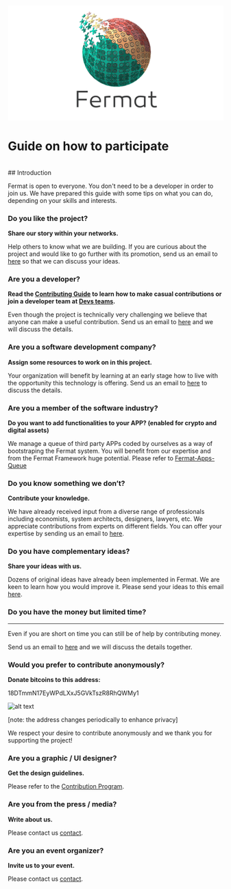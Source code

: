 ![alt text](https://github.com/fermat-ORG/media-kit/blob/master/MediaKit/Fermat%20Branding/Fermat%20Logotype/Fermat_Logo_3D.png "Fermat Logo")


# Guide on how to participate

<br>
## Introduction

Fermat is open to everyone. You don't need to be a developer in order to join us. We have prepared this guide with some tips on what you can do, depending on your skills and interests.


### Do you like the project?

**Share our story within your networks.**

Help others to know what we are building. If you are curious about the project and would like to go further with its promotion, send us an email to [here](http://www.fermat.org/contact-form/) so that we can discuss your ideas.

### Are you a developer?

**Read the [Contributing Guide](https://github.com/bitDubai/fermat/blob/master/CONTRIBUTING.md) to learn how to make casual contributions or join a developer team at [Devs teams](https://github.com/bitDubai/fermat/blob/master/README-DEV-TEAMS.md).**

Even though the project is technically very challenging we believe that anyone can make a useful contribution. Send us an email to [here](http://www.fermat.org/contact-form/) and we will discuss the details.

### Are you a software development company?

**Assign some resources to work on in this project.**

Your organization will benefit by learning at an early stage how to live with the opportunity this technology is offering. Send us an email to [here](http://www.fermat.org/contact-form/) to discuss the details.

### Are you a member of the software industry?
**Do you want to add functionalities to your APP? (enabled for crypto and digital assets)**

We manage a queue of third party APPs coded by ourselves as a way of bootstraping the Fermat system.
You will benefit from our expertise and from the Fermat Framework huge potential.
Please refer to [Fermat-Apps-Queue](https://github.com/bitDubai/fermat-apps-queue/blob/master/README.md)

### Do you know something we don’t?

**Contribute your knowledge.**

We have already received input from a diverse range of professionals including economists, system architects, designers, lawyers, etc. We appreciate contributions from experts on different fields. You can offer your expertise by sending us an email to [here](http://www.fermat.org/contact-form/).

### Do you have complementary ideas?

**Share your ideas with us.**

Dozens of original ideas have already been implemented in Fermat. We are keen to learn how you would improve it. Please send your ideas to this email [here](http://www.fermat.org/contact-form/).

### Do you have the money but limited time?

****

Even if you are short on time you can still be of help by contributing money.

Send us an email to [here](http://www.fermat.org/contact-form/) and we will discuss the details together.

### Would you prefer to contribute anonymously?

**Donate bitcoins to this address:**

18DTmmN17EyWPdLXxJ5GVkTszR8RhQWMy1

![alt text](https://raw.githubusercontent.com/bitDubai/participate-now/master/donate-QR.png "Donate Bitcoin")


[note: the address changes periodically to enhance privacy]

We respect your desire to contribute anonymously and we thank you for supporting the project!

### Are you a graphic / UI designer?

**Get the design guidelines.**

Please refer to the [Contribution Program](https://github.com/Fermat-ORG/contribution-program/blob/master/README.md).

### Are you from the press / media?

**Write about us.**

Please contact us [contact](http://www.fermat.org/contact-form/).

### Are you an event organizer?

**Invite us to your event.**

Please contact us [contact](http://www.fermat.org/contact-form/).

